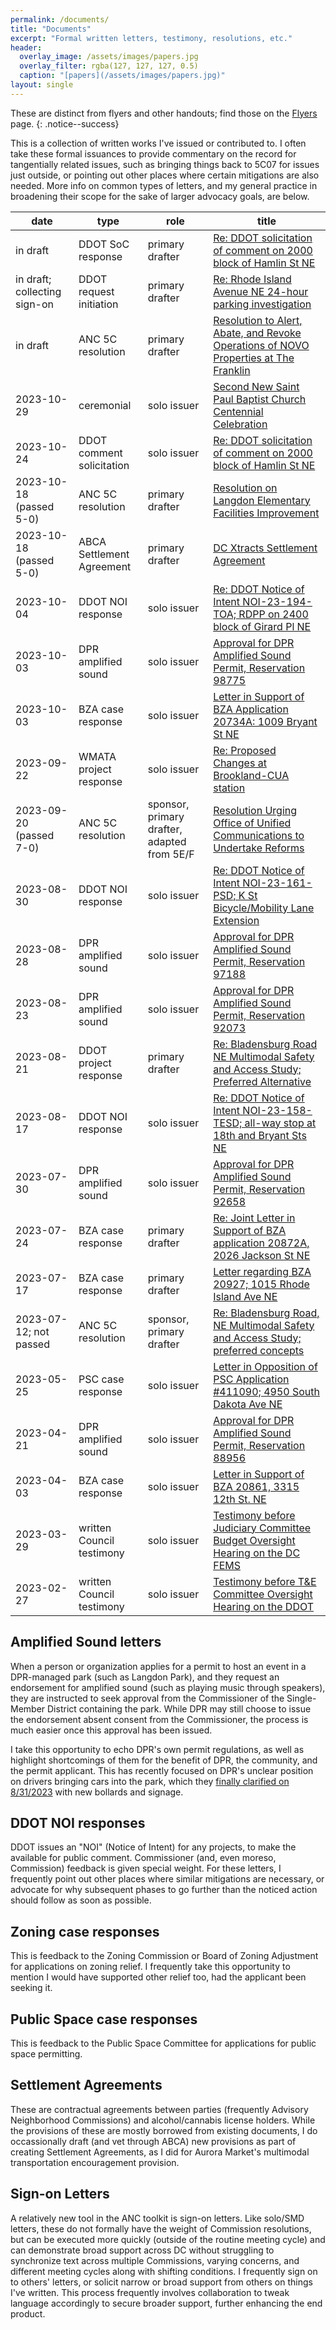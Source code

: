 ```yaml
---
permalink: /documents/
title: "Documents"
excerpt: "Formal written letters, testimony, resolutions, etc."
header:
  overlay_image: /assets/images/papers.jpg
  overlay_filter: rgba(127, 127, 127, 0.5)
  caption: "[papers](/assets/images/papers.jpg)"
layout: single
---
```

These are distinct from flyers and other handouts; find those on the [Flyers](/flyers/) page.
{: .notice--success}

This is a collection of written works I've issued or contributed to. I often take these formal issuances to provide commentary on the record for tangentially related issues, such as bringing things back to 5C07 for issues just outside, or pointing out other places where certain mitigations are also needed. More info on common types of letters, and my general practice in broadening their scope for the sake of larger advocacy goals, are below.

|date|type|role|title|
|---|---|---|---|
|in draft|DDOT SoC response|primary drafter|[Re: DDOT solicitation of comment on 2000 block of Hamlin St NE](https://docs.google.com/document/d/1QT5ZdMOoPiBxSipRflyJAtttkKPLUPkoMX2w7HOcMdc/view)|
|in draft; collecting sign-on|DDOT request initiation|primary drafter|[Re: Rhode Island Avenue NE 24-hour parking investigation](https://docs.google.com/document/d/11MOvWjKlQpjooUMDl4_8EZYmOzijLrtyPU-fwTX-myM/view)|
|in draft|ANC 5C resolution|primary drafter|[Resolution to Alert, Abate, and Revoke Operations of NOVO Properties at The Franklin](https://docs.google.com/document/d/1izIkdJSWyHPYAlrkvtSqmYk-HeMKByhCtK7kHKk7dI0/view)|
|2023-10-29|ceremonial|solo issuer|[Second New Saint Paul Baptist Church Centennial Celebration](https://drive.google.com/file/d/1xSZU0ofQtHVOvTMWkl4V3jdnUgHFvNeK/view)|
|2023-10-24|DDOT comment solicitation|solo issuer|[Re: DDOT solicitation of comment on 2000 block of Hamlin St NE](https://drive.google.com/file/d/1lYOTH1Oxcw30L6doeBlVjBSjTu38OQ3O/view)
|2023-10-18 (passed 5-0)|ANC 5C resolution|primary drafter|[Resolution on Langdon Elementary Facilities Improvement](https://www.anc-5c.com/wp-content/uploads/2023/10/ANC-5C-Resolution-on-Langdon-Elementary-Facilities-Improvement.pdf)|
|2023-10-18 (passed 5-0)|ABCA Settlement Agreement|primary drafter|[DC Xtracts Settlement Agreement](https://docs.google.com/document/d/1cGK7eb-4K2P_gnu-U04loS0MLKYHe3j2uD1e6No8bQo/view)|
|2023-10-04|DDOT NOI response|solo issuer|[Re: DDOT Notice of Intent NOI-23-194-TOA; RDPP on 2400 block of Girard Pl NE](https://drive.google.com/file/d/1JWsK472be0puO54Zg0mhcbYeM6vbraw9/view)
|2023-10-03|DPR amplified sound|solo issuer|[Approval for DPR Amplified Sound Permit, Reservation 98775](https://drive.google.com/file/d/1LrCcTRaEXqXpzyxAkXCGZVGGdY72e_1k/view?usp=sharing)|
|2023-10-03|BZA case response|solo issuer|[Letter in Support of BZA Application 20734A: 1009 Bryant St NE](https://drive.google.com/file/d/1IMi1fqQMhzNLZcpHYlq8hCzAygswIrrU/view)|
|2023-09-22|WMATA project response|solo issuer|[Re: Proposed Changes at Brookland-CUA station](https://drive.google.com/file/d/1OJdJ5ZON7NTE595Bdc_YAzU5mIntw6ef/view)|
|2023-09-20 (passed 7-0)|ANC 5C resolution|sponsor, primary drafter, adapted from 5E/F|[Resolution Urging Office of Unified Communications to Undertake Reforms](https://drive.google.com/file/d/1YCmA7eAMfl4obqlu6E4y1NDVHztt3U2w/view)
|2023-08-30|DDOT NOI response|solo issuer|[Re: DDOT Notice of Intent NOI-23-161-PSD; K St Bicycle/Mobility Lane Extension](https://drive.google.com/file/d/1OFh5r-EAojshX_Lwy35_-9btImaIC-Ew/view)|
|2023-08-28|DPR amplified sound|solo issuer|[Approval for DPR Amplified Sound Permit, Reservation 97188](https://drive.google.com/file/d/1tYd086epMuk7e5XCazSpjuB0aazg8OsS/view)
|2023-08-23|DPR amplified sound|solo issuer|[Approval for DPR Amplified Sound Permit, Reservation 92073](https://drive.google.com/file/d/1qF4U0FeiPt7uABL2K7VaF1PWuT7rA_gd/view)
|2023-08-21|DDOT project response|primary drafter|[Re: Bladensburg Road NE Multimodal Safety and Access Study; Preferred Alternative](https://drive.google.com/file/d/1ml9RxclhgLvDdVPhRTKqeJPsXWaI0l_d/view)
|2023-08-17|DDOT NOI response|solo issuer|[Re: DDOT Notice of Intent NOI-23-158-TESD; all-way stop at 18th and Bryant Sts NE](https://drive.google.com/file/d/1R6REc9kHooIGKxlQn47hRYsVynsp58Du/view)|
|2023-07-30|DPR amplified sound|solo issuer|[Approval for DPR Amplified Sound Permit, Reservation 92658](https://drive.google.com/file/d/1vwh0EWbx90kEYtBEv_zTbawvsNG3iOKU/view)
|2023-07-24|BZA case response|primary drafter|[Re: Joint Letter in Support of BZA application 20872A, 2026 Jackson St NE](https://drive.google.com/file/d/1KgXJWwRosGPfpSidqRvel8vxWE3evZoX/view)
|2023-07-17|BZA case response|primary drafter|[Letter regarding BZA 20927; 1015 Rhode Island Ave NE](https://drive.google.com/file/d/1XIpD1kdWI-Uws4QhNJ9Mz-BgWejGgMQp/view)
|2023-07-12; not passed|ANC 5C resolution|sponsor, primary drafter|[Re: Bladensburg Road, NE Multimodal Safety and Access Study; preferred concepts](https://drive.google.com/file/d/1LmZjklWlUMPuM2npnfoqLKXTYLHY0byx/view)|
|2023-05-25|PSC case response|solo issuer|[Letter in Opposition of PSC Application #411090; 4950 South Dakota Ave NE](https://drive.google.com/file/d/1FlT6i8u70xvo8sqEw660LKoXw59iAgqz/view)|
|2023-04-21|DPR amplified sound|solo issuer|[Approval for DPR Amplified Sound Permit, Reservation 88956](https://drive.google.com/file/d/1umm3m7aBf1FXc5xVYb_AQl1eAWlMirma/view)
|2023-04-03|BZA case response|solo issuer|[Letter in Support of BZA 20861, 3315 12th St. NE](https://drive.google.com/file/d/1TJAnO69lygCX20a4MFFXzCa2dLfh0JAT/view)|
|2023-03-29|written Council testimony|solo issuer|[Testimony before Judiciary Committee Budget Oversight Hearing on the DC FEMS](https://drive.google.com/file/d/1ER-smvgD4EEzmYvrAQikOX5WK1s-yPjc/view)|
|2023-02-27|written Council testimony|solo issuer|[Testimony before T&E Committee Oversight Hearing on the DDOT](https://drive.google.com/file/d/1kHrd9SYQ1mdMVIX4xkPC961jY-D7J_d2/view)|

## Amplified Sound letters
When a person or organization applies for a permit to host an event in a DPR-managed park (such as Langdon Park), and they request an endorsement for amplified sound (such as playing music through speakers), they are instructed to seek approval from the Commissioner of the Single-Member District containing the park. While DPR may still choose to issue the endorsement absent consent from the Commissioner, the process is much easier once this approval has been issued.

I take this opportunity to echo DPR's own permit regulations, as well as highlight shortcomings of them for the benefit of DPR, the community, and the permit applicant. This has recently focused on DPR's unclear position on drivers bringing cars into the park, which they [finally clarified on 8/31/2023](https://x.com/anc5c07/status/1697349955453866328?s=20) with new bollards and signage.

## DDOT NOI responses
DDOT issues an "NOI" (Notice of Intent) for any projects, to make the available for public comment. Commissioner (and, even moreso, Commission) feedback is given special weight. For these letters, I frequently point out other places where similar mitigations are necessary, or advocate for why subsequent phases to go further than the noticed action should follow as soon as possible.

## Zoning case responses
This is feedback to the Zoning Commission or Board of Zoning Adjustment for applications on zoning relief. I frequently take this opportunity to mention I would have supported other relief too, had the applicant been seeking it.

## Public Space case responses
This is feedback to the Public Space Committee for applications for public space permitting.

## Settlement Agreements
These are contractual agreements between parties (frequently Advisory Neighborhood Commissions) and alcohol/cannabis license holders. While the provisions of these are mostly borrowed from existing documents, I do occassionally draft (and vet through ABCA) new provisions as part of creating Settlement Agreements, as I did for Aurora Market's multimodal transportation encouragement provision.

## Sign-on Letters
A relatively new tool in the ANC toolkit is sign-on letters. Like solo/SMD letters, these do not formally have the weight of Commission resolutions, but can be executed more quickly (outside of the routine meeting cycle) and can demonstrate broad support across DC without struggling to synchronize text across multiple Commissions, varying concerns, and different meeting cycles along with shifting conditions. I frequently sign on to others' letters, or solicit narrow or broad support from others on things I've written. This process frequently involves collaboration to tweak language accordingly to secure broader support, further enhancing the end product.